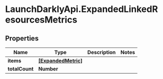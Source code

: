 # LaunchDarklyApi.ExpandedLinkedResourcesMetrics

## Properties

Name | Type | Description | Notes
------------ | ------------- | ------------- | -------------
**items** | [**[ExpandedMetric]**](ExpandedMetric.md) |  | 
**totalCount** | **Number** |  | 


